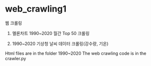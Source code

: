 # web_crawling1
웹 크롤링

1. 멜론차트 1990~2020 월간 Top 50 크롤링

2. 1990~2020 기상청 날씨 데이터 크롤링(강수량, 기온)

Html files are in the folder 1990~2020
The web crawling code is in the crawler.py
